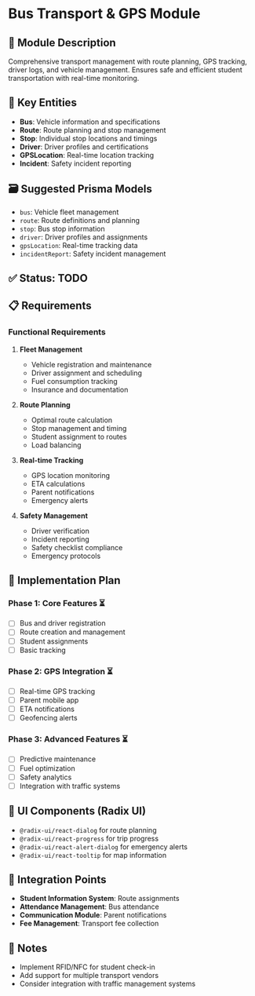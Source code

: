 # Bus Transport & GPS Module

## 📌 Module Description
Comprehensive transport management with route planning, GPS tracking, driver logs, and vehicle management. Ensures safe and efficient student transportation with real-time monitoring.

## 🧱 Key Entities
- **Bus**: Vehicle information and specifications
- **Route**: Route planning and stop management
- **Stop**: Individual stop locations and timings
- **Driver**: Driver profiles and certifications
- **GPSLocation**: Real-time location tracking
- **Incident**: Safety incident reporting

## 🗃️ Suggested Prisma Models
- `bus`: Vehicle fleet management
- `route`: Route definitions and planning
- `stop`: Bus stop information
- `driver`: Driver profiles and assignments
- `gpsLocation`: Real-time tracking data
- `incidentReport`: Safety incident management

## ✅ Status: TODO

## 📋 Requirements

### Functional Requirements
1. **Fleet Management**
   - Vehicle registration and maintenance
   - Driver assignment and scheduling
   - Fuel consumption tracking
   - Insurance and documentation

2. **Route Planning**
   - Optimal route calculation
   - Stop management and timing
   - Student assignment to routes
   - Load balancing

3. **Real-time Tracking**
   - GPS location monitoring
   - ETA calculations
   - Parent notifications
   - Emergency alerts

4. **Safety Management**
   - Driver verification
   - Incident reporting
   - Safety checklist compliance
   - Emergency protocols

## 🚀 Implementation Plan

### Phase 1: Core Features ⏳
- [ ] Bus and driver registration
- [ ] Route creation and management
- [ ] Student assignments
- [ ] Basic tracking

### Phase 2: GPS Integration ⏳
- [ ] Real-time GPS tracking
- [ ] Parent mobile app
- [ ] ETA notifications
- [ ] Geofencing alerts

### Phase 3: Advanced Features ⏳
- [ ] Predictive maintenance
- [ ] Fuel optimization
- [ ] Safety analytics
- [ ] Integration with traffic systems

## 🎨 UI Components (Radix UI)
- `@radix-ui/react-dialog` for route planning
- `@radix-ui/react-progress` for trip progress
- `@radix-ui/react-alert-dialog` for emergency alerts
- `@radix-ui/react-tooltip` for map information

## 🔄 Integration Points
- **Student Information System**: Route assignments
- **Attendance Management**: Bus attendance
- **Communication Module**: Parent notifications
- **Fee Management**: Transport fee collection

## 📝 Notes
- Implement RFID/NFC for student check-in
- Add support for multiple transport vendors
- Consider integration with traffic management systems